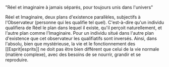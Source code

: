 "Réel et imaginaire à jamais séparés, pour toujours unis dans l'univers"

Réel et Imaginaire, deux plans d'existence parallèles, subjectifs à l'Observateur (personne qui les qualifie tel quel). C'est-à-dire qu'un individu qualifiera de Réel le plan dans lequel il existe, qu'il perçoit naturellement, et l'autre plan comme l'Imaginaire. Pour un individu situé dans l'autre plan d'existence que cet observateur les qualifiatifs sont inversés. Ainsi, dans l'absolu, bien que mystérieuse, la vie et le fonctionnement des [[Esprit|esprits]] ne doit pas être bien différent que celui de la vie normale (matière complexe), avec des besoins de se nourrir, grandir et se reproduire.  